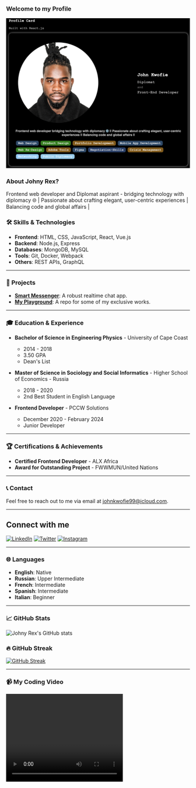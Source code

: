 ### Welcome to my Profile
![My Picture](images/profileme.png)


### About Johny Rex?
Frontend web developer and Diplomat aspirant - bridging technology with diplomacy 🌐 | Passionate about crafting elegant, user-centric experiences | Balancing code and global affairs | 

### 🛠️ Skills & Technologies

- **Frontend**: HTML, CSS, JavaScript, React, Vue.js
- **Backend**: Node.js, Express
- **Databases**: MongoDB, MySQL
- **Tools**: Git, Docker, Webpack
- **Others**: REST APIs, GraphQL

---

### 📂 Projects
- **[Smart Messenger](https://github.com/johnyREx/Webstack-Portfolio-Project)**: A robust realtime chat app.
- **[My Playground](https://github.com/johnyREx/johnys_playground)**: A repo for some of my exclusive works.

---

### 🎓 Education & Experience

- **Bachelor of Science in Engineering Physics** - University of Cape Coast
  - 2014 - 2018
  - 3.50 GPA
  - Dean's List

- **Master of Science in Sociology and Social Informatics** - Higher School of Economics - Russia
  - 2018 - 2020
  - 2nd Best Student in English Language

- **Frontend Developer** - PCCW Solutions 
  - December 2020 - February 2024  
  - Junior Developer

---

### 🏆 Certifications & Achievements

- **Certified Frontend Developer** - ALX Africa
- **Award for Outstanding Project** - FWWMUN/United Nations

---

### 📞 Contact

Feel free to reach out to me via email at [johnkwofie99@icloud.com](mailto:johnkwofie99@icloud.com).

---

## Connect with me

[![LinkedIn](https://img.shields.io/badge/-LinkedIn-blue?style=flat-square&logo=linkedin)](https://www.linkedin.com/in/john-kwofie-731960101)
[![Twitter](https://img.shields.io/badge/-Twitter-blue?style=flat-square&logo=twitter&logoColor=white)](https://twitter.com/TheJohnyRex)
[![Instagram](https://img.shields.io/badge/-Instagram-purple?style=flat-square&logo=instagram&logoColor=white)](https://instagram.com/thejohnyrex)

---

### 🌐 Languages

- **English**: Native
- **Russian**: Upper Intermediate
- **French**: Intermediate 
- **Spanish**: Intermediate
- **Italian**: Beginner

---

### 📈 GitHub Stats

![Johny Rex's GitHub stats](https://github-readme-stats.vercel.app/api?username=johnyREx&show_icons=true&theme=radical)

### 🔥 GitHub Streak

[![GitHub Streak](https://github-readme-streak-stats.herokuapp.com/?user=johnyREx&theme=radical)](https://git.io/streak-stats)

---

### 📹 My Coding Video

<video width="320" height="240" controls>
  <source src="images/RexCoding.MP4" type="video/mp4">
  Your browser does not support the video tag.
</video>